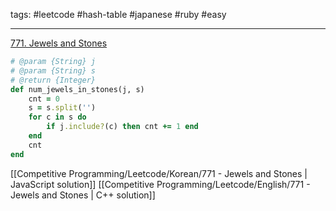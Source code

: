 tags: #leetcode #hash-table #japanese #ruby #easy

<hr />

[771. Jewels and Stones](https://leetcode.com/problems/jewels-and-stones/)

```rb
# @param {String} j
# @param {String} s
# @return {Integer}
def num_jewels_in_stones(j, s)
    cnt = 0
    s = s.split('')
    for c in s do
        if j.include?(c) then cnt += 1 end
    end
    cnt
end
```

[[Competitive Programming/Leetcode/Korean/771 - Jewels and Stones | JavaScript solution]]
[[Competitive Programming/Leetcode/English/771 - Jewels and Stones | C++ solution]]